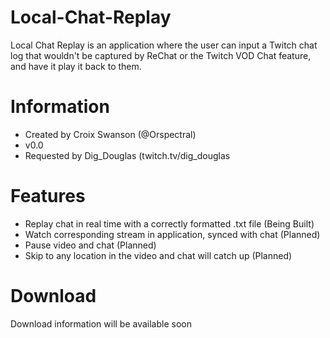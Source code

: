 # Local-Chat-Replay
Local Chat Replay is an application where the user can input a Twitch chat log that wouldn't be captured by ReChat or the Twitch VOD Chat feature, and have it play it back to them. 

# Information
* Created by Croix Swanson (@Orspectral)
* v0.0
* Requested by Dig_Douglas (twitch.tv/dig_douglas

# Features
* Replay chat in real time with a correctly formatted .txt file (Being Built)
* Watch corresponding stream in application, synced with chat (Planned)
* Pause video and chat (Planned)
* Skip to any location in the video and chat will catch up (Planned)

# Download
Download information will be available soon

